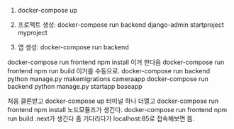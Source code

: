 1. docker-compose up

2. 프로젝트 생성: 
docker-compose run backend django-admin startproject myproject

3. 앱 생성:
docker-compose run backend 

docker-compose run frontend npm install 이거 한다음
docker-compose run frontend npm run build 이거를 수동으로. 
docker-compose run backend python manage.py makemigrations cameraapp
docker-compose run backend python manage.py startapp baseapp


처음 클론받고
docker-compose up
터미널 하나 더열고 
docker-compose run frontend npm install
노드모듈즈가 생긴다. 
docker-compose run frontend npm run build
.next가 생긴다
좀 기다리다가 localhost:85로 접속해보면 뜸. 